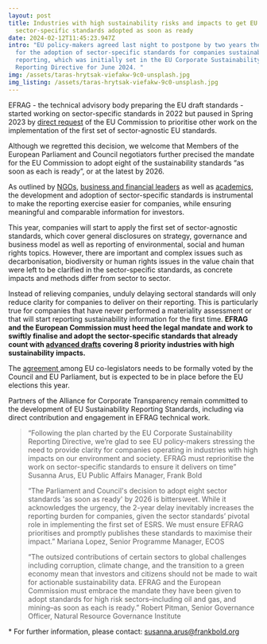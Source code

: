 ```yaml
---
layout: post
title: Industries with high sustainability risks and impacts to get EU
  sector-specific standards adopted as soon as ready
date: 2024-02-12T11:45:23.947Z
intro: "EU policy-makers agreed last night to postpone by two years the deadline
  for the adoption of sector-specific standards for companies sustainability
  reporting, which was initially set in the EU Corporate Sustainability
  Reporting Directive for June 2024. "
img: /assets/taras-hrytsak-viefakw-9c0-unsplash.jpg
img_listing: /assets/taras-hrytsak-viefakw-9c0-unsplash.jpg
---
```

EFRAG - the technical advisory body preparing the EU draft standards - started working on sector-specific standards in 2022 but paused in Spring 2023 by [direct request](https://ec.europa.eu/commission/presscorner/detail/en/SPEECH_23_1812) of the EU Commission to prioritise other work on the implementation of the first set of sector-agnostic EU standards. 

Although we regretted this decision, we welcome that Members of the European Parliament and Council negotiators further precised the mandate for the EU Commission to adopt eight of the sustainability standards “as soon as each is ready”, or at the latest by 2026. 

As outlined by [NGOs](https://en.frankbold.org/sites/default/files/publikace/briefing_sector-specific_esrs_for_a_pragmatic_and_cost-effective_disclosure_regime_frank_bold.pdf), [business and financial leaders](https://statementesrs.wixsite.com/signatories) as well as [academics](https://climateandcompany.org/wp-content/uploads/2024/02/Postponing-sector-specific-standards_Academic-Letter2.pdf), the development and adoption of sector-specific standards is instrumental to make the reporting exercise easier for companies, while ensuring meaningful and comparable information for investors. 

This year, companies will start to apply the first set of sector-agnostic standards, which cover general disclosures on strategy, governance and business model as well as reporting of environmental, social and human rights topics. However, there are important and complex issues such as decarbonisation, biodiversity or human rights issues in the value chain that were left to be clarified in the sector-specific standards, as concrete impacts and methods differ from sector to sector. 

Instead of relieving companies, unduly delaying sectoral standards will only reduce clarity for companies to deliver on their reporting. This is particularly true for companies that have never performed a materiality assessment or that will start reporting sustainability information for the first time. **EFRAG and the European Commission must heed the legal mandate and work to swiftly finalise and adopt the sector-specific standards that already count with [advanced drafts](https://www.efrag.org/lab5#subtitle2) covering 8 priority industries with high sustainability impacts.** 

The [agreement ](https://www.europarl.europa.eu/news/en/press-room/20240205IPR17414/deal-on-delayed-reporting-standards-for-some-companies)among EU co-legislators needs to be formally voted by the Council and EU Parliament, but is expected to be in place before the EU elections this year. 

Partners of the Alliance for Corporate Transparency remain committed to the development of EU Sustainability Reporting Standards, including via direct contribution and engagement in EFRAG technical work. 

> “Following the plan charted by the EU Corporate Sustainability Reporting Directive, we’re glad to see EU policy-makers stressing the need to provide clarity for companies operating in industries with high impacts on our environment and society. EFRAG must reprioritise the work on sector-specific standards to ensure it delivers on time” Susanna Arus, EU Public Affairs Manager, Frank Bold
>
> “The Parliament and Council's decision to adopt eight sector standards 'as soon as ready' by 2026 is bittersweet. While it acknowledges the urgency, the 2-year delay inevitably increases the reporting burden for companies, given the sector standards’ pivotal role in implementing the first set of ESRS. We must ensure EFRAG prioritises and promptly publishes these standards to maximise their impact.” Mariana Lopez, Senior Programme Manager, ECOS
>
> “The outsized contributions of certain sectors to global challenges including corruption, climate change, and the transition to a green economy mean that investors and citizens should not be made to wait for actionable sustainability data. EFRAG and the European Commission must embrace the mandate they have been given to adopt standards for high risk sectors–including oil and gas, and mining–as soon as each is ready.” Robert Pitman, Senior Governance Officer, Natural Resource Governance Institute



\* For further information, please contact: susanna.arus@frankbold.org
